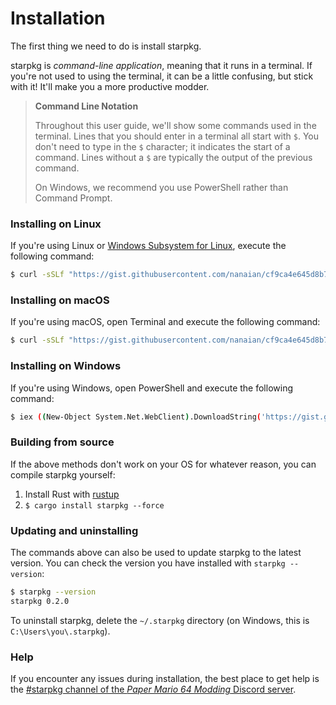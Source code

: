 # Installation

The first thing we need to do is install starpkg.

starpkg is _command-line application_, meaning that it runs in a terminal. If you're not used to
using the terminal, it can be a little confusing, but stick with it! It'll make you a more
productive modder.

> **Command Line Notation**
>
> Throughout this user guide, we'll show some commands used in the terminal. Lines that you should
> enter in a terminal all start with `$`. You don't need to type in the `$` character; it indicates
> the start of a command. Lines without a `$` are typically the output of the previous command.
>
> On Windows, we recommend you use PowerShell rather than Command Prompt.

### Installing on Linux

If you're using Linux or [Windows Subsystem for Linux][wsl], execute the following command:

```sh
$ curl -sSLf "https://gist.githubusercontent.com/nanaian/cf9ca4e645d8b7b1951c42d2b9c6f2f6/raw/starpkg-linux.sh" | sh
```

[wsl]: https://docs.microsoft.com/en-us/windows/wsl/install-win10

### Installing on macOS

If you're using macOS, open Terminal and execute the following command:

```sh
$ curl -sSLf "https://gist.githubusercontent.com/nanaian/cf9ca4e645d8b7b1951c42d2b9c6f2f6/raw/starpkg-macos.sh" | sh
```

### Installing on Windows

If you're using Windows, open PowerShell and execute the following command:

```sh
$ iex ((New-Object System.Net.WebClient).DownloadString('https://gist.githubusercontent.com/nanaian/cf9ca4e645d8b7b1951c42d2b9c6f2f6/raw/starpkg-windows.ps1'))
```

### Building from source

If the above methods don't work on your OS for whatever reason, you can compile starpkg yourself:

1. Install Rust with [rustup](https://rustup.rs)
2. `$ cargo install starpkg --force`

### Updating and uninstalling

The commands above can also be used to update starpkg to the latest version. You can check the
version you have installed with `starpkg --version`:

```sh
$ starpkg --version
starpkg 0.2.0
```

To uninstall starpkg, delete the `~/.starpkg` directory (on Windows, this is
`C:\Users\you\.starpkg`).

### Help

If you encounter any issues during installation, the best place to get help is the
[#starpkg channel of the _Paper Mario 64 Modding_ Discord server](https://discord.gg/xzq6egG).

